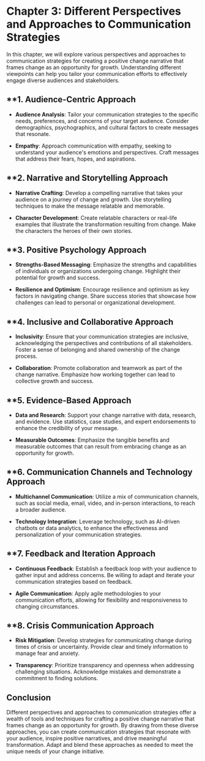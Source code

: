 Chapter 3: Different Perspectives and Approaches to Communication Strategies
============================================================================

In this chapter, we will explore various perspectives and approaches to communication strategies for creating a positive change narrative that frames change as an opportunity for growth. Understanding different viewpoints can help you tailor your communication efforts to effectively engage diverse audiences and stakeholders.

\*\*1. **Audience-Centric Approach**
------------------------------------

* **Audience Analysis**: Tailor your communication strategies to the specific needs, preferences, and concerns of your target audience. Consider demographics, psychographics, and cultural factors to create messages that resonate.

* **Empathy**: Approach communication with empathy, seeking to understand your audience's emotions and perspectives. Craft messages that address their fears, hopes, and aspirations.

\*\*2. **Narrative and Storytelling Approach**
----------------------------------------------

* **Narrative Crafting**: Develop a compelling narrative that takes your audience on a journey of change and growth. Use storytelling techniques to make the message relatable and memorable.

* **Character Development**: Create relatable characters or real-life examples that illustrate the transformation resulting from change. Make the characters the heroes of their own stories.

\*\*3. **Positive Psychology Approach**
---------------------------------------

* **Strengths-Based Messaging**: Emphasize the strengths and capabilities of individuals or organizations undergoing change. Highlight their potential for growth and success.

* **Resilience and Optimism**: Encourage resilience and optimism as key factors in navigating change. Share success stories that showcase how challenges can lead to personal or organizational development.

\*\*4. **Inclusive and Collaborative Approach**
-----------------------------------------------

* **Inclusivity**: Ensure that your communication strategies are inclusive, acknowledging the perspectives and contributions of all stakeholders. Foster a sense of belonging and shared ownership of the change process.

* **Collaboration**: Promote collaboration and teamwork as part of the change narrative. Emphasize how working together can lead to collective growth and success.

\*\*5. **Evidence-Based Approach**
----------------------------------

* **Data and Research**: Support your change narrative with data, research, and evidence. Use statistics, case studies, and expert endorsements to enhance the credibility of your message.

* **Measurable Outcomes**: Emphasize the tangible benefits and measurable outcomes that can result from embracing change as an opportunity for growth.

\*\*6. **Communication Channels and Technology Approach**
---------------------------------------------------------

* **Multichannel Communication**: Utilize a mix of communication channels, such as social media, email, video, and in-person interactions, to reach a broader audience.

* **Technology Integration**: Leverage technology, such as AI-driven chatbots or data analytics, to enhance the effectiveness and personalization of your communication strategies.

\*\*7. **Feedback and Iteration Approach**
------------------------------------------

* **Continuous Feedback**: Establish a feedback loop with your audience to gather input and address concerns. Be willing to adapt and iterate your communication strategies based on feedback.

* **Agile Communication**: Apply agile methodologies to your communication efforts, allowing for flexibility and responsiveness to changing circumstances.

\*\*8. **Crisis Communication Approach**
----------------------------------------

* **Risk Mitigation**: Develop strategies for communicating change during times of crisis or uncertainty. Provide clear and timely information to manage fear and anxiety.

* **Transparency**: Prioritize transparency and openness when addressing challenging situations. Acknowledge mistakes and demonstrate a commitment to finding solutions.

**Conclusion**
--------------

Different perspectives and approaches to communication strategies offer a wealth of tools and techniques for crafting a positive change narrative that frames change as an opportunity for growth. By drawing from these diverse approaches, you can create communication strategies that resonate with your audience, inspire positive narratives, and drive meaningful transformation. Adapt and blend these approaches as needed to meet the unique needs of your change initiative.
